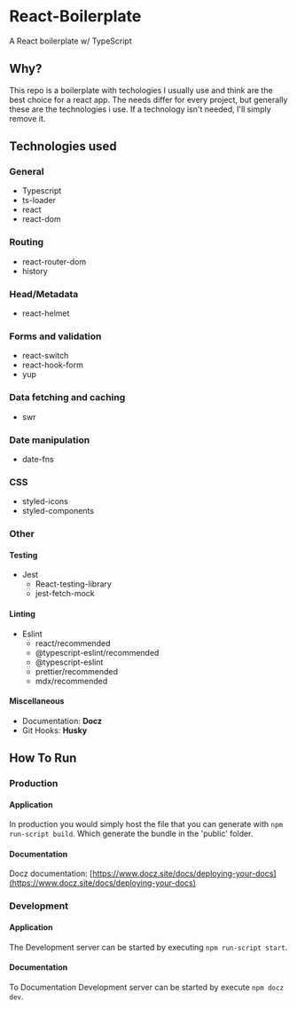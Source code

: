 # React-Boilerplate
A React boilerplate w/ TypeScript

## Why?
This repo is a boilerplate with techologies I usually use and think are the best choice for a react app. The needs differ for every project, but generally these are the technologies i use. If a technology isn't needed, I'll simply remove it.

## Technologies used

### General
* Typescript
* ts-loader
* react
* react-dom

### Routing
* react-router-dom
* history

### Head/Metadata
* react-helmet

### Forms and validation
* react-switch
* react-hook-form
* yup

### Data fetching and caching
* swr

### Date manipulation
* date-fns

### CSS
* styled-icons
* styled-components

### Other

#### Testing
* Jest
  * React-testing-library
  * jest-fetch-mock

#### Linting
* Eslint
  * react/recommended
  * @typescript-eslint/recommended
  * @typescript-eslint
  * prettier/recommended
  * mdx/recommended

#### Miscellaneous
* Documentation: **Docz**
* Git Hooks: **Husky**

## How To Run
### Production
#### Application
In production you would simply host the file that you can generate with ```npm run-script build```. Which generate the bundle in the 'public' folder.

#### Documentation
Docz documentation: [https://www.docz.site/docs/deploying-your-docs](https://www.docz.site/docs/deploying-your-docs)

### Development
#### Application
The Development server can be started by executing ```npm run-script start```.

#### Documentation
To Documentation Development server can be started by execute ```npm docz dev```.